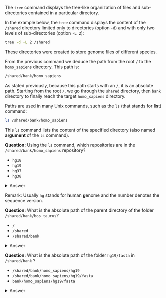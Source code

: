 The `tree` command displays the tree-like organization of files and sub-directories contained in a particular directory.

In the example below, the `tree` command displays the content of the `/shared` directory limited only to directories (option `-d`) and with only two levels of sub-directories (option `-L 2`):

```bash
tree -d -L 2 /shared
```

These directories were created to store genome files of different species.

From the previous command we deduce the  path from the root `/` to the `homo_sapiens` directory. This path is:

```bash
/shared/bank/homo_sapiens
```

As stated previously, because this path starts with an `/`, it is an absolute path. Starting from the root  `/`, we go through the `shared` directory, then `bank` directory to finally reach the target `homo_sapiens` directory.

Paths are used in many Unix commands, such as the `ls` (that stands for **l**i**s**t) command:

```bash
ls /shared/bank/homo_sapiens
```

This `ls` command lists the content of the specified directory (also named **argument** of the `ls` command).


**Question:** Using the `ls` command, which repositories are in the `/shared/bank/homo_sapiens` repository?

- `hg18`
- `hg19`
- `hg37`
- `hg38`

<details>
<summary>Answer</summary>

`hg19` and `hg38`

</details>

Remark: Usually `hg` stands for **h**uman **g**enome and the number denotes the sequence version.

**Question:** What is the absolute path of the parent directory of the folder `/shared/bank/bos_taurus`?

- `/`
- `/shared`
- `/shared/bank`

<details>
<summary>Answer</summary>

`/shared/bank`

</details>


**Question:** What is the absolute path of the folder `hg19/fasta` in `/shared/bank` ?

- `/shared/bank/homo_sapiens/hg19`
- `/shared/bank/homo_sapiens/hg19/fasta`
- `bank/homo_sapiens/hg19/fasta`

<details>
<summary>Answer</summary>

`/shared/bank/homo_sapiens/hg19/fasta`

</details>
